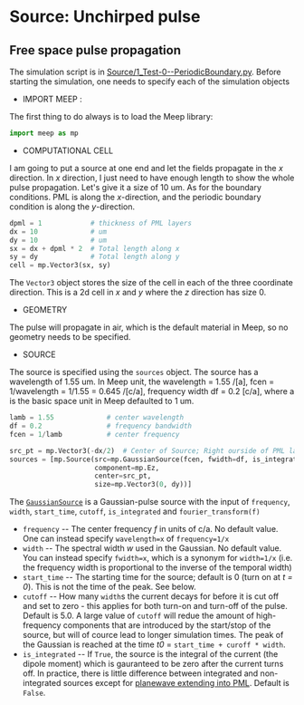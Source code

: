 # Source: Unchirped pulse
## Free space pulse propagation
The simulation script is in [Source/1_Test-0--PeriodicBoundary.py](https://github.com/chunxia2020/MEEP_Simulation/blob/master/Source/Examples/1_Test-0--PeriodicBoundary.py). Before starting the simulation, one needs to specify each of the simulation objects
- IMPORT MEEP :

The first thing to do always is to load the Meep library:
```python
import meep as mp
```
- COMPUTATIONAL CELL

I am going to put a source at one end and let the fields propagate in the _x_ direction. In _x_ direction, I just need to have enough length to show the whole pulse propagation. Let's give it a size of 10 um. As for the boundary conditions. PML is along the _x_-direction, and the periodic boundary condition is along the _y_-direction.
```python
dpml = 1            # thickness of PML layers
dx = 10             # um
dy = 10             # um
sx = dx + dpml * 2  # Total length along x
sy = dy             # Total length along y
cell = mp.Vector3(sx, sy)
```
The `Vector3` object stores the size of the cell in each of the three coordinate direction. This is a 2d cell in _x_ and _y_ where the _z_ direction has size 0.


- GEOMETRY

The pulse will propagate in air, which is the default material in Meep, so no geometry needs to be specified.

- SOURCE

The source is specified using the `sources` object. The source has a wavelength of 1.55 um. In Meep unit, the wavelength = 1.55 /[a], fcen = 1/wavelength = 1/1.55 = 0.645 /[c/a], frequency width df = 0.2 [c/a], where a is the basic space unit in Meep defaulted to 1 um.
```python
lamb = 1.55             # center wavelength
df = 0.2                # frequency bandwidth
fcen = 1/lamb           # center frequency

src_pt = mp.Vector3(-dx/2)  # Center of Source; Right ourside of PML layer
sources = [mp.Source(src=mp.GaussianSource(fcen, fwidth=df, is_integrated=True),
                     component=mp.Ez,
                     center=src_pt,
                     size=mp.Vector3(0, dy))]
```
The [`GaussianSource`](https://meep.readthedocs.io/en/latest/Python_User_Interface/#gaussiansource) is a Gaussian-pulse source with the input of `frequency`, `width`, `start_time`, `cutoff`, `is_integrated` and `fourier_transform(f)`

- `frequency` -- The center frequency _f_ in units of c/a. No default value. One can instead specify `wavelength=x` of `frequency=1/x`
- `width` -- The spectral width _w_ used in the Gaussian. No default value. You can instead specify `fwidth=x`, which is a synonym for `width=1/x` (i.e. the frequency width is proportional to the inverse of the temporal width)
- `start_time` -- The starting time for the source; default is 0 (turn on at _t = 0_). This is not the time of the peak. See below.
- `cutoff` -- How many `width`s the current decays for before it is cut off and set to zero - this applies for both turn-on and turn-off of the pulse. Default is 5.0. A large value of `cutoff` will redue the amount of high-frequency components that are introduced by the start/stop of the source, but will of cource lead to longer simulation times. The peak of the Gaussian is reached at the time _t0_ = `start_time + curoff * width`.
- `is_integrated` -- If `True`, the source is the integral of the current (the dipole moment) which is gauranteed to be zero after the current turns off. In practice, there is little difference between integrated and non-integrated sources except for [planewave extending into PML](https://meep.readthedocs.io/en/latest/Perfectly_Matched_Layer/#planewave-sources-extending-into-pml). Default is `False`.
